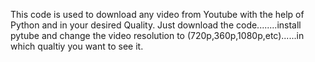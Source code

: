 This code is used to download any video from Youtube with the help of Python and in your desired Quality.
Just download the code........install pytube
and change the video resolution to (720p,360p,1080p,etc)......in which qualtiy you want to see it.
